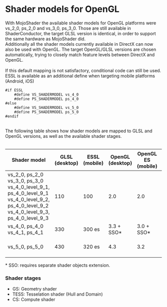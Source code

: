 # Shader models for OpenGL
With MojoShader the available shader models for OpenGL platforms were vs_2_0, ps_2_0 and vs_3_0, ps_3_0. Those are still available in ShaderConductor, the target GLSL version is identical, in order to support the same hardware as MojoShader did.<br> 
Additionally all the shader models currently available in DirectX can now also be used with OpenGL. The target OpenGL/GLSL versions are chosen automatically, trying to closely match feature levels between DirectX and OpenGL.<br>  
If this default mapping is not satisfactory, conditional code can still be used. ESSL is available as an additional define when targeting mobile platforms (Android, iOS)
```HLSL
#if ESSL
    #define VS_SHADERMODEL vs_4_0
    #define PS_SHADERMODEL ps_4_0
#else
    #define VS_SHADERMODEL vs_5_0
    #define PS_SHADERMODEL ps_5_0
#endif
```
<br>
The following table shows how shader models are mapped to GLSL and OpenGL versions, as well as the available shader stages.
<br>
<br>

|Shader model                                                                                                                                               | GLSL <br> (desktop)    | ESSL <br> (mobile) | OpenGL <br> (desktop) | OpenGL ES <br> (mobile) | Shader stages <br> (desktop) | Shader stages <br> (mobile) | 
|-----------------------------------------------------------------------------------------------------------------------------------------------------------|------------------------|--------------------|-----------------------|-------------------------|------------------------------|-----------------------------|
|vs_2_0, ps_2_0 <br> vs_3_0, ps_3_0 <br> vs_4_0_level_9_1, ps_4_0_level_9_1 <br> vs_4_0_level_9_2, ps_4_0_level_9_2 <br> vs_4_0_level_9_3, ps_4_0_level_9_3 | 110                    | 100                | 2.0                   | 2.0                     |                              |                             |
|vs_4_0, ps_4_0 <br> vs_4_1, ps_4_1                                                                                                                         | 330                    | 300 es             | 3.3 + SSO*            | 3.0 + SSO*              | GS, TESS                     |                             |
|vs_5_0, ps_5_0                                                                                                                                             | 430                    | 320 es             | 4.3                   | 3.2                     | GS, TESS, CS                 | GS, TESS, CS                |

\* SSO: requires separate shader objects extension.

### Shader stages
- GS: Geometry shader
- TESS: Tesselation shader (Hull and Domain)
- CS: Compute shader
